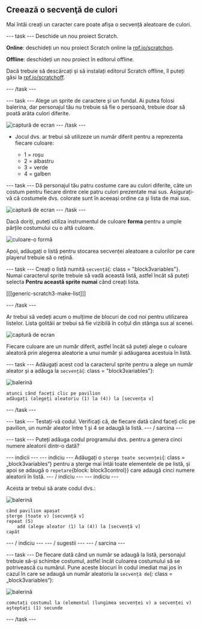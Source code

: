 ## Creează o secvenţă de culori

Mai întâi creați un caracter care poate afișa o secvență aleatoare de culori.

\--- task \--- Deschide un nou proiect Scratch.

**Online**: deschideți un nou proiect Scratch online la [rpf.io/scratchon](https://rpf.io/scratchon).

**Offline**: deschideți un nou proiect în editorul offline.

Dacă trebuie să descărcați și să instalați editorul Scratch offline, îl puteți găsi la [rpf.io/scratchoff](https://rpf.io/scratchoff).

\--- /task \---

\--- task \--- Alege un sprite de caractere și un fundal. Ai putea folosi balerina, dar personajul tău nu trebuie să fie o persoană, trebuie doar să poată arăta culori diferite.

![captură de ecran](images/colour-sprite.png) \--- /task \---

+ Jocul dvs. ar trebui să utilizeze un număr diferit pentru a reprezenta fiecare culoare:
    
    + 1 = roșu
    + 2 = albastru
    + 3 = verde
    + 4 = galben

\--- task \--- Dă personajul tău patru costume care au culori diferite, câte un costum pentru fiecare dintre cele patru culori prezentate mai sus. Asigurați-vă că costumele dvs. colorate sunt în aceeași ordine ca și lista de mai sus.

![captură de ecran](images/colour-costume.png) \--- /task \---

Dacă doriți, puteți utiliza instrumentul de culoare **forma** pentru a umple părțile costumului cu o altă culoare.

![culoare-o formă](images/color-a-shape.png)

Apoi, adăugați o listă pentru stocarea secvenței aleatoare a culorilor pe care playerul trebuie să o rețină.

\--- task \--- Creați o listă numită `secvență`{: class = "block3variables"}. Numai caracterul sprite trebuie să vadă această listă, astfel încât să puteți selecta **Pentru această sprite numai** când creați lista.

[[[generic-scratch3-make-list]]]

\--- /task \---

Ar trebui să vedeți acum o mulțime de blocuri de cod noi pentru utilizarea listelor. Lista golităii ar trebui să fie vizibilă în colțul din stânga sus al scenei.

![captură de ecran](images/colour-list-blocks-annotated.png)

Fiecare culoare are un număr diferit, astfel încât să puteți alege o culoare aleatoră prin alegerea aleatorie a unui număr și adăugarea acestuia în listă.

\--- task \--- Adăugați acest cod la caracterul sprite pentru a alege un număr aleator și a adăuga la `secvență`{: class = "block3variables"}:

![balerină](images/ballerina.png)

```blocks3
atunci când faceți clic pe pavilion
adăugați (alegeți aleatoriu (1) la (4)) la [secvența v]
```

\--- /task \---

\--- task \--- Testați-vă codul. Verificați că, de fiecare dată când faceți clic pe pavilion, un număr aleator între 1 și 4 se adaugă la listă. \--- / sarcina \---

\--- task \--- Puteți adăuga codul programului dvs. pentru a genera cinci numere aleatorii dintr-o dată?

\--- indicii \--- \--- indiciu \--- Adăugați o `șterge toate secvenței`{: class = „block3variables“} pentru a șterge mai întâi toate elementele de pe listă, și apoi se adaugă o `repetare`{block: block3control}} care adaugă cinci numere aleatorii în listă. \--- / indiciu \--- \--- indiciu \---

Acesta ar trebui să arate codul dvs.:

![balerină](images/ballerina.png)

```blocks3
când pavilion apasat
șterge (toate v) [secvență v]
repeat (5)
    add (alege aleator (1) la (4)) la [secvență v]
capăt
```

\--- / indiciu \--- \--- / sugestii \--- \--- / sarcina \---

\--- task \--- De fiecare dată când un număr se adaugă la listă, personajul trebuie să-și schimbe costumul, astfel încât culoarea costumului să se potrivească cu numărul. Pune aceste blocuri în codul imediat mai jos în cazul în care se adaugă un număr aleatoriu la `secvență de`{: class = „block3variables“}:

![balerină](images/ballerina.png)

```blocks3
comutați costumul la (elementul (lungimea secvenței v) a secvenței v)
așteptați (1) secunde
```

\--- /task \---